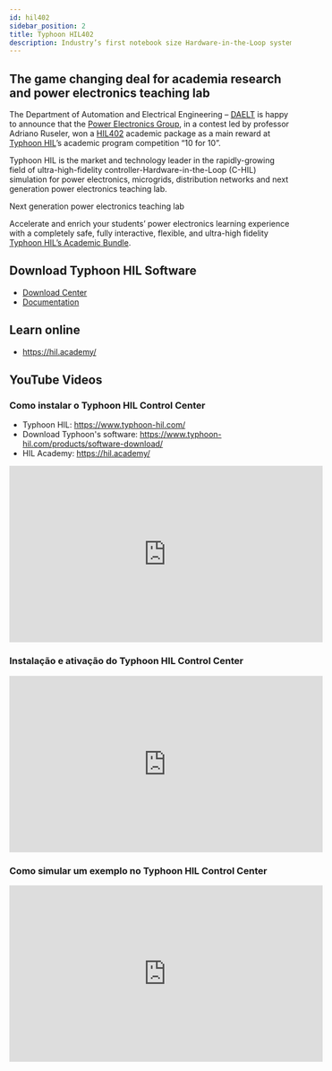 ```yaml
---
id: hil402
sidebar_position: 2
title: Typhoon HIL402
description: Industry’s first notebook size Hardware-in-the-Loop system.
---
```


## The game changing deal for academia research and power electronics teaching lab

The Department of Automation and Electrical Engineering – [DAELT](https://utfpr.curitiba.br/daelt/) is happy to announce that the [Power Electronics Group](http://dgp.cnpq.br/dgp/espelhogrupo/0948202571281753), in a contest led by professor Adriano Ruseler, won a [HIL402](https://www.typhoon-hil.com/doc/products/Typhoon-HIL402-brochure.pdf) academic package as a main reward at [Typhoon HIL](https://www.typhoon-hil.com/)’s academic program competition “10 for 10”.

Typhoon HIL is the market and technology leader in the rapidly-growing field of ultra-high-fidelity controller-Hardware-in-the-Loop (C-HIL) simulation for power electronics, microgrids, distribution networks and next generation power electronics teaching lab.

Next generation power electronics teaching lab

Accelerate and enrich your students’ power electronics learning experience with a completely safe, fully interactive, flexible, and ultra-high fidelity [Typhoon HIL’s Academic Bundle](https://info.typhoon-hil.com/hardware-in-the-loop-hil402-academic-bundle).

## Download Typhoon HIL Software

- [Download Center](https://www.typhoon-hil.com/products/software/download-center/)
- [Documentation](https://www.typhoon-hil.com/support/documentation/)

## Learn online

- https://hil.academy/

## YouTube Videos

### Como instalar o Typhoon HIL Control Center

- Typhoon HIL: https://www.typhoon-hil.com/
- Download Typhoon's software: https://www.typhoon-hil.com/products/software-download/
- HIL Academy: https://hil.academy/

<iframe width="560" height="315" src="https://www.youtube.com/embed/ATdW1blkZ6s?si=mF3-AqC6Sti0MUlD" title="YouTube video player" frameborder="0" allow="accelerometer; autoplay; clipboard-write; encrypted-media; gyroscope; picture-in-picture; web-share" referrerpolicy="strict-origin-when-cross-origin" allowfullscreen></iframe>

### Instalação e ativação do Typhoon HIL Control Center

<iframe width="560" height="315" src="https://www.youtube.com/embed/MuMXBQ9nXuk?si=1msg5Ae2xpwZSu9F" title="YouTube video player" frameborder="0" allow="accelerometer; autoplay; clipboard-write; encrypted-media; gyroscope; picture-in-picture; web-share" referrerpolicy="strict-origin-when-cross-origin" allowfullscreen></iframe>

### Como simular um exemplo no Typhoon HIL Control Center

<iframe width="560" height="315" src="https://www.youtube.com/embed/NVorHO02lfk?si=8z9SEQKfkfUxIB5W" title="YouTube video player" frameborder="0" allow="accelerometer; autoplay; clipboard-write; encrypted-media; gyroscope; picture-in-picture; web-share" referrerpolicy="strict-origin-when-cross-origin" allowfullscreen></iframe>
